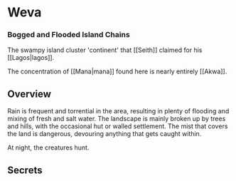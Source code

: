 # Weva
### Bogged and Flooded Island Chains

The swampy island cluster 'continent' that [[Seith]] claimed for his [[Lagos|lagos]].

The concentration of [[Mana|mana]] found here is nearly entirely [[Akwa]].

## Overview

Rain is frequent and torrential in the area, resulting in plenty of flooding and mixing of fresh and salt water.
The landscape is mainly broken up by trees and hills, with the occasional hut or walled settlement.
The mist that covers the land is dangerous, devouring anything that gets caught within.

At night, the creatures hunt.

## Secrets


